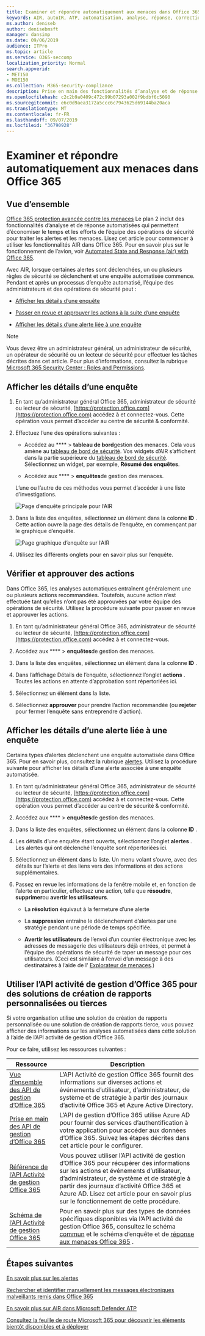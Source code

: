 ```yaml
---
title: Examiner et répondre automatiquement aux menaces dans Office 365
keywords: AIR, autoIR, ATP, automatisation, analyse, réponse, correction, menaces, avancé, menace, protection
ms.author: deniseb
author: denisebmsft
manager: dansimp
ms.date: 09/06/2019
audience: ITPro
ms.topic: article
ms.service: O365-seccomp
localization_priority: Normal
search.appverid:
- MET150
- MOE150
ms.collection: M365-security-compliance
description: Prise en main des fonctionnalités d’analyse et de réponse automatisées dans Office 365 Advanced Threat Protection Plan 2.
ms.openlocfilehash: c2c2b9a0409c472c99b07293a002f9bdbf6c5090
ms.sourcegitcommit: e6c0d9aea3172a5ccc6c7943625d69144ba20aca
ms.translationtype: MT
ms.contentlocale: fr-FR
ms.lasthandoff: 09/07/2019
ms.locfileid: "36790928"
---
```

# <a name="automatically-investigate-and-respond-to-threats-in-office-365"></a>Examiner et répondre automatiquement aux menaces dans Office 365

## <a name="overview"></a>Vue d’ensemble

[Office 365 protection avancée contre les menaces](office-365-atp.md) Le plan 2 inclut des fonctionnalités d’analyse et de réponse automatisées qui permettent d’économiser le temps et les efforts de l’équipe des opérations de sécurité pour traiter les alertes et les menaces. Lisez cet article pour commencer à utiliser les fonctionnalités AIR dans Office 365. Pour en savoir plus sur le fonctionnement de l’avion, voir [Automated State and Response (air) with Office 365](automated-investigation-response-office.md).

Avec AIR, lorsque certaines alertes sont déclenchées, un ou plusieurs règles de sécurité se déclenchent et une enquête automatisée commence. Pendant et après un processus d’enquête automatisé, l’équipe des administrateurs et des opérations de sécurité peut :

- [Afficher les détails d’une enquête](#view-details-of-an-investigation)

- [Passer en revue et approuver les actions à la suite d’une enquête](#review-and-approve-actions) 

- [Afficher les détails d’une alerte liée à une enquête](#view-details-about-an-alert-related-to-an-investigation)

> [!NOTE]
> Vous devez être un administrateur général, un administrateur de sécurité, un opérateur de sécurité ou un lecteur de sécurité pour effectuer les tâches décrites dans cet article. Pour plus d’informations, consultez la rubrique [Microsoft 365 Security Center : Roles and Permissions](https://docs.microsoft.com/office365/securitycompliance/microsoft-security-and-compliance#required-licenses-and-permissions).

## <a name="view-details-of-an-investigation"></a>Afficher les détails d’une enquête

1. En tant qu’administrateur général Office 365, administrateur de sécurité ou lecteur de sécurité, [https://protection.office.com](https://protection.office.com) accédez à et connectez-vous. Cette opération vous permet d’accéder au centre de sécurité & conformité.

2. Effectuez l’une des opérations suivantes :

    - Accédez au **** > **tableau de bord**gestion des menaces. Cela vous amène au [tableau de bord de sécurité](security-dashboard.md). Vos widgets d’AIR s’affichent dans la partie supérieure du [tableau de bord de sécurité](security-dashboard.md). Sélectionnez un widget, par exemple, **Résumé des enquêtes**.

    - Accédez aux **** > **enquêtes**de gestion des menaces. 

    L’une ou l’autre de ces méthodes vous permet d’accéder à une liste d’investigations.

    ![Page d’enquête principale pour l’AIR](media/air-maininvestigationpage.png) 

3. Dans la liste des enquêtes, sélectionnez un élément dans la colonne **ID** . Cette action ouvre la page des détails de l’enquête, en commençant par le graphique d’enquête.

    ![Page graphique d’enquête sur l’AIR](media/air-investigationgraphpage.png)

4. Utilisez les différents onglets pour en savoir plus sur l’enquête.

## <a name="review-and-approve-actions"></a>Vérifier et approuver des actions

Dans Office 365, les analyses automatiques entraînent généralement une ou plusieurs actions recommandées. Toutefois, aucune action n’est effectuée tant qu’elles n’ont pas été approuvées par votre équipe des opérations de sécurité. Utilisez la procédure suivante pour passer en revue et approuver les actions.

1. En tant qu’administrateur général Office 365, administrateur de sécurité ou lecteur de sécurité, [https://protection.office.com](https://protection.office.com) accédez à et connectez-vous. 

2. Accédez aux **** > **enquêtes**de gestion des menaces.

3. Dans la liste des enquêtes, sélectionnez un élément dans la colonne **ID** . 

3. Dans l’affichage Détails de l’enquête, sélectionnez l’onglet **actions** . Toutes les actions en attente d’approbation sont répertoriées ici.

4. Sélectionnez un élément dans la liste.

5. Sélectionnez **approuver** pour prendre l’action recommandée (ou **rejeter** pour fermer l’enquête sans entreprendre d’action).

## <a name="view-details-about-an-alert-related-to-an-investigation"></a>Afficher les détails d’une alerte liée à une enquête

Certains types d’alertes déclenchent une enquête automatisée dans Office 365. Pour en savoir plus, consultez la rubrique [alertes](automated-investigation-response-office.md#alerts). Utilisez la procédure suivante pour afficher les détails d’une alerte associée à une enquête automatisée.

1. En tant qu’administrateur général Office 365, administrateur de sécurité ou lecteur de sécurité, [https://protection.office.com](https://protection.office.com) accédez à et connectez-vous. Cette opération vous permet d’accéder au centre de sécurité & conformité.

2. Accédez aux **** > **enquêtes**de gestion des menaces.

3. Dans la liste des enquêtes, sélectionnez un élément dans la colonne **ID** . 

4. Les détails d’une enquête étant ouverts, sélectionnez l’onglet **alertes** . Les alertes qui ont déclenché l’enquête sont répertoriées ici.

5. Sélectionnez un élément dans la liste. Un menu volant s’ouvre, avec des détails sur l’alerte et des liens vers des informations et des actions supplémentaires.

6. Passez en revue les informations de la fenêtre mobile et, en fonction de l’alerte en particulier, effectuez une action, telle que **résoudre**, **supprimer**ou **avertir les utilisateurs**. 

    - La **résolution** équivaut à la fermeture d’une alerte
    
    - La **suppression** entraîne le déclenchement d’alertes par une stratégie pendant une période de temps spécifiée.
    
    - **Avertir les utilisateurs** de l’envoi d’un courrier électronique avec les adresses de messagerie des utilisateurs déjà entrées, et permet à l’équipe des opérations de sécurité de taper un message pour ces utilisateurs. (Ceci est similaire à l’envoi d’un message à des destinataires à l’aide de l' [Explorateur de menaces](threat-explorer.md).)  

## <a name="use-the-office-365-management-activity-api-for-custom-or-third-party-reporting-solutions"></a>Utiliser l’API activité de gestion d’Office 365 pour des solutions de création de rapports personnalisées ou tierces

Si votre organisation utilise une solution de création de rapports personnalisée ou une solution de création de rapports tierce, vous pouvez afficher des informations sur les analyses automatisées dans cette solution à l’aide de l’API activité de gestion d’Office 365.

Pour ce faire, utilisez les ressources suivantes :

|Ressource  |Description  |
|---------|---------|
|[Vue d’ensemble des API de gestion d’Office 365](https://docs.microsoft.com/office/office-365-management-api/office-365-management-apis-overview)     |L’API Activité de gestion Office 365 fournit des informations sur diverses actions et événements d’utilisateur, d’administrateur, de système et de stratégie à partir des journaux d’activité Office 365 et Azure Active Directory.         |
|[Prise en main des API de gestion d’Office 365](https://docs.microsoft.com/office/office-365-management-api/get-started-with-office-365-management-apis)     |L’API de gestion d’Office 365 utilise Azure AD pour fournir des services d’authentification à votre application pour accéder aux données d’Office 365. Suivez les étapes décrites dans cet article pour le configurer.          |
|[Référence de l’API Activité de gestion Office 365](https://docs.microsoft.com/office/office-365-management-api/office-365-management-activity-api-reference)     |Vous pouvez utiliser l’API activité de gestion d’Office 365 pour récupérer des informations sur les actions et événements d’utilisateur, d’administrateur, de système et de stratégie à partir des journaux d’activité Office 365 et Azure AD. Lisez cet article pour en savoir plus sur le fonctionnement de cette procédure.        |
|[Schéma de l’API Activité de gestion Office 365](https://docs.microsoft.com/office/office-365-management-api/office-365-management-activity-api-schema)     |Pour en savoir plus sur des types de données spécifiques disponibles via l’API activité de gestion Office 365, consultez le schéma [commun](https://docs.microsoft.com/office/office-365-management-api/office-365-management-activity-api-schema#common-schema) et le schéma d’enquête et de [réponse aux menaces Office 365](https://docs.microsoft.com/office/office-365-management-api/office-365-management-activity-api-schema#office-365-advanced-threat-protection-and-threat-investigation-and-response-schema) .         |

## <a name="next-steps"></a>Étapes suivantes

[En savoir plus sur les alertes](alert-policies.md)

[Rechercher et identifier manuellement les messages électroniques malveillants remis dans Office 365](investigate-malicious-email-that-was-delivered.md)

[En savoir plus sur AIR dans Microsoft Defender ATP](https://docs.microsoft.com/windows/security/threat-protection/microsoft-defender-atp/automated-investigations)

[Consultez la feuille de route Microsoft 365 pour découvrir les éléments bientôt disponibles et à déployer](https://www.microsoft.com/microsoft-365/roadmap?filters=)